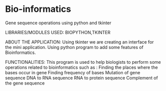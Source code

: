 # Bio-informatics
Gene sequence operations using python and tkinter

LIBRARIES/MODULES USED:
	BIOPYTHON,TKINTER

ABOUT THE APPLICATION:
	Using tkinter we are creating an interface for the mini application.  Using python program to 	add some features of Bioinformatics.
  
FUNCTIONALITIES:
	This program is used to help biologists to perform some operations related to bioinformatics such as :
    Finding the places where the bases occur in gene
    Finding frequency of bases
    Mutation of gene sequence
    DNA to RNA sequence
    RNA to protein sequence
    Complement of the gene sequence
